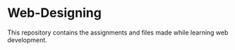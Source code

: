 # Web-Designing
This repository contains the assignments and files made while learning web development.
